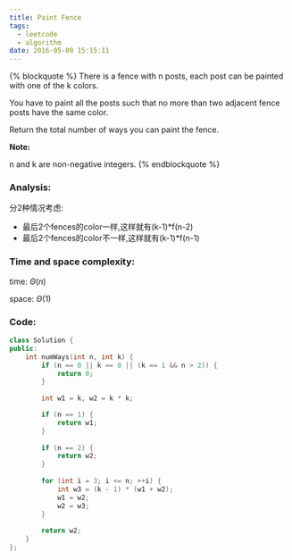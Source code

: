 ```yaml
---
title: Paint Fence
tags:
  - leetcode
  - algorithm
date: 2016-05-09 15:15:11
---
```

{% blockquote %}
There is a fence with n posts, each post can be painted with one of the k colors.

You have to paint all the posts such that no more than two adjacent fence posts have the same color.

Return the total number of ways you can paint the fence.

**Note:**

n and k are non-negative integers.
{% endblockquote %}
<!-- more -->
### Analysis:
分2种情况考虑:
+ 最后2个fences的color一样,这样就有(k-1)*f(n-2)
+ 最后2个fences的color不一样,这样就有(k-1)*f(n-1)
### Time and space complexity:
time: $\Theta (n)$

space: $\Theta (1)$
### Code:
```cpp
class Solution {
public:
    int numWays(int n, int k) {
        if (n == 0 || k == 0 || (k == 1 && n > 2)) {
            return 0;
        }
        
        int w1 = k, w2 = k * k;

        if (n == 1) {
            return w1;
        }
        
        if (n == 2) {
            return w2;
        }
        
        for (int i = 3; i <= n; ++i) {
            int w3 = (k - 1) * (w1 + w2);
            w1 = w2;
            w2 = w3;
        }
        
        return w2;
    }
};
```
